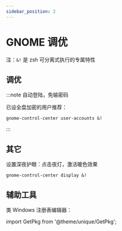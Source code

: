 ```yaml
---
sidebar_position: 2
---
```


# GNOME 调优

注：`&!` 是 zsh 可分离式执行的专属特性

## 调优

:::note 自动登陆，免输密码

已设全盘加密的用户推荐：

    gnome-control-center user-accounts &!

:::

## 其它

设置深夜护眼：点击夜灯，激活暖色效果

    gnome-control-center display &!

## 辅助工具

类 Windows 注册表编辑器：

import GetPkg from '@theme/unique/GetPkg';

<GetPkg name="dconf-editor" apt dnf pacman />
